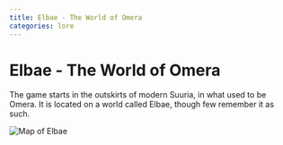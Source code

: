 ```yaml
---
title: Elbae - The World of Omera
categories: lore
---
```


# Elbae - The World of Omera

The game starts in the outskirts of modern Suuria, in what used to be Omera. It is located on a world called Elbae, though few remember it as such.

![Map of Elbae](maps/elbae.png)
